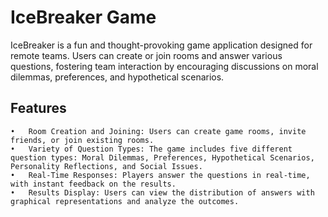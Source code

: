 # IceBreaker Game

IceBreaker is a fun and thought-provoking game application designed for remote teams. 
Users can create or join rooms and answer various questions, fostering team interaction by encouraging discussions on moral dilemmas, preferences, and hypothetical scenarios.

## Features

	•	Room Creation and Joining: Users can create game rooms, invite friends, or join existing rooms.
	•	Variety of Question Types: The game includes five different question types: Moral Dilemmas, Preferences, Hypothetical Scenarios, Personality Reflections, and Social Issues.
	•	Real-Time Responses: Players answer the questions in real-time, with instant feedback on the results.
	•	Results Display: Users can view the distribution of answers with graphical representations and analyze the outcomes.
